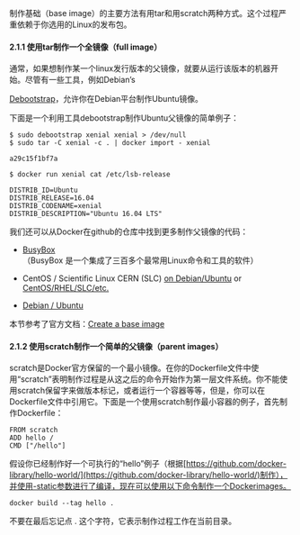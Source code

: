 制作基础（base image）的主要方法有用tar和用scratch两种方式。这个过程严重依赖于你选用的Linux的发布包。

#### 2.1.1 使用tar制作一个全镜像（full image）

通常，如果想制作某一个linux发行版本的父镜像，就要从运行该版本的机器开始。尽管有一些工具，例如Debian’s

[Debootstrap](https://wiki.debian.org/Debootstrap)，允许你在Debian平台制作Ubuntu镜像。

下面是一个利用工具debootstrap制作Ubuntu父镜像的简单例子：

```
$ sudo debootstrap xenial xenial > /dev/null
$ sudo tar -C xenial -c . | docker import - xenial

a29c15f1bf7a

$ docker run xenial cat /etc/lsb-release

DISTRIB_ID=Ubuntu
DISTRIB_RELEASE=16.04
DISTRIB_CODENAME=xenial
DISTRIB_DESCRIPTION="Ubuntu 16.04 LTS"
```

我们还可以从Docker在github的仓库中找到更多制作父镜像的代码：

* [BusyBox](https://github.com/moby/moby/blob/master/contrib/mkimage/busybox-static)   （BusyBox 是一个集成了三百多个最常用Linux命令和工具的软件）
* CentOS / Scientific Linux CERN \(SLC\) [on Debian/Ubuntu](https://github.com/moby/moby/blob/master/contrib/mkimage/rinse) or [CentOS/RHEL/SLC/etc.](https://github.com/moby/moby/blob/master/contrib/mkimage-yum.sh)

* [Debian / Ubuntu](https://github.com/moby/moby/blob/master/contrib/mkimage/debootstrap)

本节参考了官方文档：[Create a base image](https://docs.docker.com/develop/develop-images/baseimages/)

#### 2.1.2 使用scratch制作一个简单的父镜像（parent images）

scratch是Docker官方保留的一个最小镜像。在你的Dockerfile文件中使用“scratch”表明制作过程是从这之后的命令开始作为第一层文件系统。你不能使用scratch保留字来做版本标记，或者运行一个容器等等，但是，你可以在Dockerfile文件中引用它。下面是一个使用scratch制作最小容器的例子，首先制作Dockerfile：

```
FROM scratch
ADD hello /
CMD ["/hello"]
```

假设你已经制作好一个可执行的“hello”例子（根据[https://github.com/docker-library/hello-world/](https://github.com/docker-library/hello-world/)制作），并使用-static参数进行了编译，现在可以使用以下命令制作一个Dockerimages。

```
docker build --tag hello .
```

不要在最后忘记点 . 这个字符，它表示制作过程工作在当前目录。

